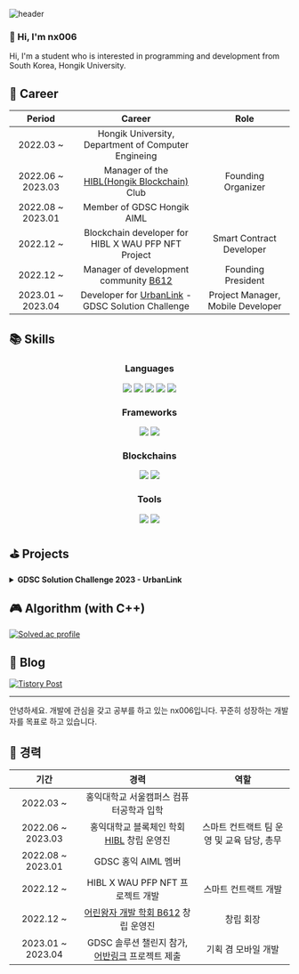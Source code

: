 ![header](https://capsule-render.vercel.app/api?type=soft&color=timeGradient&height=300&section=header&text=Hi!%20I'm%20nx006&fontSize=90)

### 👋 Hi, I'm nx006

Hi, I'm a student who is interested in programming and development from South Korea, Hongik University.

## 🚀 Career
| Period | Career | Role |
|:---:|:---:|:---:|
| 2022.03 ~ | Hongik University, Department of Computer Engineing |
| 2022.06 ~ 2023.03 | Manager of the [HIBL(Hongik Blockchain)](https://maddening-servant-2d3.notion.site/About-HIBL-e310770841094897970e814aca1015dd) Club | Founding Organizer |
| 2022.08 ~ 2023.01 | Member of GDSC Hongik AIML |  |
| 2022.12 ~ | Blockchain developer for HIBL X WAU PFP NFT Project | Smart Contract Developer |
| 2022.12 ~ | Manager of development community [B612](https://github.com/HongikB612) | Founding President |
| 2023.01 ~ 2023.04 | Developer for [UrbanLink](https://github.com/HongikB612/UrbanLink) - GDSC Solution Challenge | Project Manager, Mobile Developer |

## 📚 Skills
<h3 align="center"><b>Languages</b></h3>
<p align="center">
<img src="https://img.shields.io/badge/C-A8B9CC?style=for-the-badge&logo=c&logoColor=white"> <img src="https://img.shields.io/badge/C++-00599C?style=for-the-badge&logo=c%2B%2B&logoColor=white"> <img src="https://img.shields.io/badge/Python-3776AB?style=for-the-badge&logo=python&logoColor=white"> <img src="https://img.shields.io/badge/Dart-0175C2?style=for-the-badge&logo=dart&logoColor=white"> <img src="https://img.shields.io/badge/Solidity-363636?style=for-the-badge&logo=solidity&logoColor=white">
</p>

<h3 align="center"><b>Frameworks</b></h3>
<p align="center">
<img src="https://img.shields.io/badge/Flutter-02569B?style=for-the-badge&logo=flutter&logoColor=white"> <img src="https://img.shields.io/badge/Firebase-FFCA28?style=for-the-badge&logo=firebase&logoColor=black">
</p>

<h3 align="center"><b>Blockchains</b></h3>
<p align="center">
 <img src="https://img.shields.io/badge/Ethereum-3C3C3D?style=for-the-badge&logo=ethereum&logoColor=white"> <img src="https://img.shields.io/badge/Truffle-000000?style=for-the-badge&logo=truffle&logoColor=white">
</p>

<h3 align="center"><b>Tools</b></h3>

<p align="center">
<img src="https://img.shields.io/badge/Markdown-000000?style=for-the-badge&logo=markdown&logoColor=white"> <img src="https://img.shields.io/badge/LaTex-008080?style=for-the-badge&logo=latex&logoColor=white">
</p>

## ⛳️ Projects

<details>
<summary> <b> GDSC Solution Challenge 2023 - UrbanLink </b> </summary>

### 🏬 [Location Based Community Service, UrbanLink](https://github.com/HongikB612/UrbanLink)
- <img src="https://img.shields.io/badge/Flutter-02569B?style=flat-square&logo=flutter&logoColor=white"> <img src="https://img.shields.io/badge/Firebase-FFCA28?style=flat-square&logo=firebase&logoColor=white">
- Project Submission for GDSC Solution Challenge 2023
- Community-based services to contribute to sustainable cities, goal 11 of the UN's 17 Sustainable Development Goals.
- Responsible for project planning, team leading and managing, mobile app development using Flutter and backend development using Firebase.
- UN 17개 지속 가능한 발전 목표 중 11번 째 목표인 지속 가능한 도시 기여를 위한 지역 기반 커뮤니티 서비스
- 프로젝트 기획, 팀 리드 및 매니징, Flutter와 Firebase를 이용한 모바일 앱 개발, 백엔드 개발을 담당함
</details>

## 🎮 Algorithm (with C++)

[![Solved.ac profile](http://mazassumnida.wtf/api/v2/generate_badge?boj=gmblue12)](https://solved.ac/gmblue12)

## 📖 Blog
<a href="https://nx006.tistory.com" target=_blank>
    <img src="https://github-readme-tistory-card.vercel.app/api?name=nx006" alt="Tistory Post">
</a>

---

안녕하세요. 개발에 관심을 갖고 공부를 하고 있는 nx006입니다. 꾸준히 성장하는 개발자를 목표로 하고 있습니다.

## 🚀 경력
| 기간 | 경력 | 역할 |
|:---:|:---:|:---:|
| 2022.03 ~ | 홍익대학교 서울캠퍼스 컴퓨터공학과 입학 |
| 2022.06 ~ 2023.03 | 홍익대학교 블록체인 학회 [HIBL](https://maddening-servant-2d3.notion.site/About-HIBL-e310770841094897970e814aca1015dd) 창립 운영진 | 스마트 컨트랙트 팀 운영 및 교육 담당, 총무 |
| 2022.08 ~ 2023.01 | GDSC 홍익 AIML 멤버 | |
| 2022.12 ~ | HIBL X WAU PFP NFT 프로젝트 개발 | 스마트 컨트랙트 개발 |
| 2022.12 ~ | [어린왕자 개발 학회 B612](https://github.com/HongikB612) 창립 운영진 | 창립 회장 |
| 2023.01 ~ 2023.04 | GDSC 솔루션 챌린지 참가, [어반링크](https://github.com/HongikB612/UrbanLink) 프로젝트 제출 | 기획 겸 모바일 개발 |